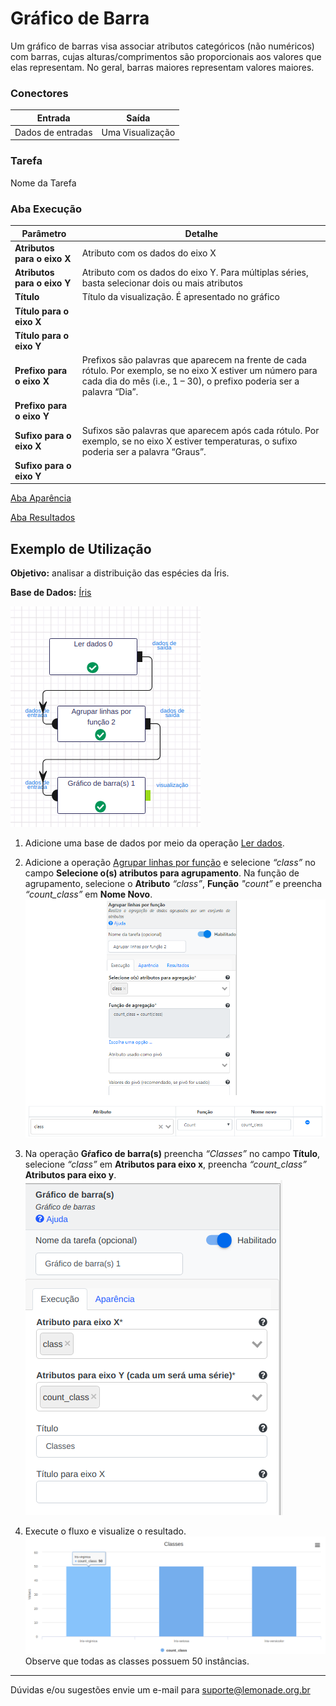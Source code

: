
# Gráfico de Barra

Um gráfico de barras visa associar atributos categóricos (não numéricos) com barras, cujas alturas/comprimentos são proporcionais aos valores que elas representam. No geral, barras maiores representam valores maiores.

### Conectores
| Entrada | Saída |
| --- | --- |
| Dados de entradas | Uma Visualização |

### Tarefa
Nome da Tarefa

### Aba Execução

| Parâmetro | Detalhe |
| --- | --- |
| **Atributos para o eixo X** | Atributo com os dados do eixo X |
| **Atributos para o eixo Y** | Atributo com os dados do eixo Y. Para múltiplas séries, basta selecionar dois ou mais atributos |
| **Título** | Título da visualização. É apresentado no gráfico |
| **Título para o eixo X** |  |
| **Título para o eixo Y** |  |
| **Prefixo para o eixo X** | Prefixos são palavras que aparecem na frente de cada rótulo. Por exemplo, se no eixo X estiver um número para cada dia do mês (i.e., 1 – 30), o prefixo poderia ser a palavra “Dia”. |
| **Prefixo para o eixo Y** |  |
| **Sufixo para o eixo X** | Sufixos são palavras que aparecem após cada rótulo. Por exemplo, se no eixo X estiver temperaturas, o sufixo poderia ser a palavra “Graus”. |
| **Sufixo para o eixo Y** |  |

[Aba Aparência][1]

[Aba Resultados][2]


## Exemplo de Utilização
**Objetivo:** analisar a distribuição das espécies da Íris.

**Base de Dados:** [Íris][3]
	
![Ler dados](/docs/img/spark/visualizacao_de_dados/grafico_de_barra/image4.png)

1. Adicione uma base de dados por meio da operação [Ler dados][4].
	
2.   Adicione a operação [Agrupar linhas por função][5] e selecione *“class”* no campo **Selecione o(s) atributos para agrupamento**. Na função de agrupamento, selecione o **Atributo** *“class”*, **Função** *"count”* e preencha *“count_class”* em **Nome Novo**. \
	![Formulário agrupar linhas por função](/docs/img/spark/visualizacao_de_dados/grafico_de_barra/image3.png)
	
3. Na operação **Gŕafico de barra(s)** preencha *“Classes”* no campo **Título**, selecione *“class”* em **Atributos para eixo x**, preencha *“count_class”* **Atributos para eixo y**. \
	![Formulario gáfico de barras](/docs/img/spark/visualizacao_de_dados/grafico_de_barra/image2.png)

4. Execute o fluxo e visualize o resultado. 
	![Gráfico de linhas gerado](/docs/img/spark/visualizacao_de_dados/grafico_de_barra/image1.png)\
		Observe que todas as classes possuem 50 instâncias.

----- 
Dúvidas e/ou sugestões envie um e-mail para suporte@lemonade.org.br

[1]: /pt-br/
[2]: /pt-br/
[3]: /pt-br/
[4]: /pt-br/
[5]: /pt-br/